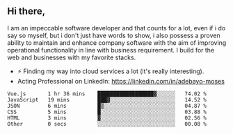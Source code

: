 ## Hi there,

I am an impeccable software developer and that counts for a lot, even if i do say so myself, but i don't just have words to show, i also possess a proven ability to maintain and enhance company software with the aim of improving operational functionality in line with business requirement. I build for the web and businesses with my favorite stacks.
- ⚡ Finding my way into cloud services a lot (it's really interesting).
- Acting Professional on LinkedIn: https://linkedin.com/in/adebayo-moses

<!--START_SECTION:waka-->

```text
Vue.js       1 hr 36 mins    ██████████████████▓░░░░░░   74.02 %
JavaScript   19 mins         ███▓░░░░░░░░░░░░░░░░░░░░░   14.52 %
JSON         6 mins          █▒░░░░░░░░░░░░░░░░░░░░░░░   04.87 %
CSS          5 mins          █░░░░░░░░░░░░░░░░░░░░░░░░   03.88 %
HTML         3 mins          ▓░░░░░░░░░░░░░░░░░░░░░░░░   02.56 %
Other        0 secs          ░░░░░░░░░░░░░░░░░░░░░░░░░   00.08 %
```

<!--END_SECTION:waka-->
